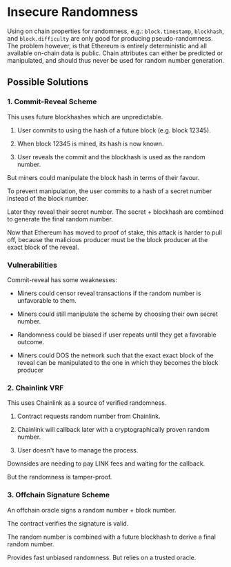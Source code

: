 # Insecure Randomness

Using on chain properties for randomness, e.g.: `block.timestamp`, `blockhash`, and `block.difficulty` are only good for producing pseudo-randomness. 
The problem however, is that Ethereum is entirely deterministic and all available on-chain data is public. Chain attributes can either be predicted or manipulated, and should thus never be used for random number generation.

## Possible Solutions

### 1. Commit-Reveal Scheme 

This uses future blockhashes which are unpredictable.

1. User commits to using the hash of a future block (e.g. block 12345). 

2. When block 12345 is mined, its hash is now known.

3. User reveals the commit and the blockhash is used as the random number.

But miners could manipulate the block hash in terms of their favour.

To prevent manipulation, the user commits to a hash of a secret number instead of the block number. 

Later they reveal their secret number. The secret + blockhash are combined to generate the final random number.

Now that Ethereum has moved to proof of stake, this attack is harder to pull off, because the malicious producer must be the block producer at the exact block of the reveal.

### Vulnerabilities

Commit-reveal has some weaknesses:

- Miners could censor reveal transactions if the random number is unfavorable to them.

- Miners could still manipulate the scheme by choosing their own secret number.

- Randomness could be biased if user repeats until they get a favorable outcome.
  
- Miners could DOS the network such that the exact exact block of the reveal can be manipulated to the one in which they becomes the block producer
  
### 2. Chainlink VRF

This uses Chainlink as a source of verified randomness.

1. Contract requests random number from Chainlink.

2. Chainlink will callback later with a cryptographically proven random number. 

3. User doesn't have to manage the process.

Downsides are needing to pay LINK fees and waiting for the callback. 

But the randomness is tamper-proof.

### 3. Offchain Signature Scheme

An offchain oracle signs a random number + block number. 

The contract verifies the signature is valid.

The random number is combined with a future blockhash to derive a final random number.

Provides fast unbiased randomness. But relies on a trusted oracle.
